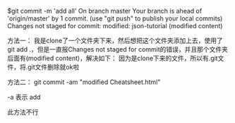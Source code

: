 $git commit -m 'add all'
On branch master
Your branch is ahead of 'origin/master' by 1 commit.
  (use "git push" to publish your local commits)
Changes not staged for commit:
	modified:   json-tutorial (modified content)

方法一：
我是clone了一个文件夹下来，然后想把这个文件夹添加上去，使用了git add .，但是一直报Changes not staged for commit的错误，并且那个文件夹后面有(modified content)，解决如下：
因为是clone下来的文件，所以有.git文件，将.git文件删除就ok啦

方法二：
git commit -am "modified Cheatsheet.html"

-a 表示 add

此方法不行



